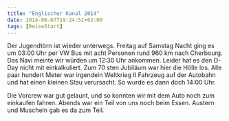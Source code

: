 ```yaml
---
title: "Englischer Kanal 2014"
date: 2014-06-07T19:24:51+02:00
tags: [ReiseStart]
---
```

Der Jugendtörn ist wieder unterwegs. Freitag auf Samstag Nacht ging es um 03:00 Uhr per VW Bus mit acht Personen rund 960 km nach Cherbourg. Das Navi meinte wir würden um 12:30 Uhr ankommen. Leider hat es den D-Day nicht mit einkalkuliert. Zum 70 sten Jubiläum war hier die Hölle los. Alle paar hundert Meter war irgendein Weltkrieg II Fahrzeug auf der Autobahn und hat einen kleinen Stau verursacht. So wurde es dann doch 14:00 Uhr.

Die Vorcrew war gut gelaunt, und so konnten wir mit dem Auto noch zum einkaufen fahren.
Abends war ein Teil von uns noch beim Essen. Austern und Muscheln gab es da zum Teil.
 

